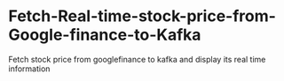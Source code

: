 # Fetch-Real-time-stock-price-from-Google-finance-to-Kafka
Fetch stock price from googlefinance to kafka and display its real time information
